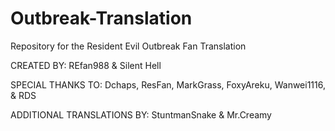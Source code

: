 # Outbreak-Translation
Repository for the Resident Evil Outbreak Fan Translation

CREATED BY: REfan988 & Silent Hell

SPECIAL THANKS TO: Dchaps, ResFan, MarkGrass, FoxyAreku, Wanwei1116, & RDS

ADDITIONAL TRANSLATIONS BY: StuntmanSnake & Mr.Creamy
